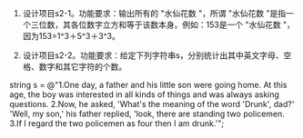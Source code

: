 1. 设计项目s2-1。功能要求：输出所有的 "水仙花数 "，所谓 "水仙花数 "是指一个三位数，其各位数字立方和等于该数本身。例如：153是一个 "水仙花数 "，因为153=1^3＋5^3＋3^3。


2. 设计项目s2-2。功能要求：给定下列字符串s，分别统计出其中英文字母、空格、数字和其它字符的个数。   
    
string s = @"1.One day, a father and his little son were going home. At this age, the boy was interested in all kinds of things and was always asking questions. 2.Now, he asked, 'What's the meaning of the word 'Drunk', dad?' 'Well, my son,' his father replied, 'look, there are standing two policemen. 3.If I regard the two policemen as four then I am drunk.'";
